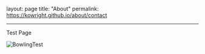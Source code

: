 layout: page
title: "About"
permalink: https://kowright.github.io/about/contact

---

Test Page

<img src="BowlingGameHasStrike"
     alt="BowlingTest"
     style="float: left; margin-right: 10px;" />
